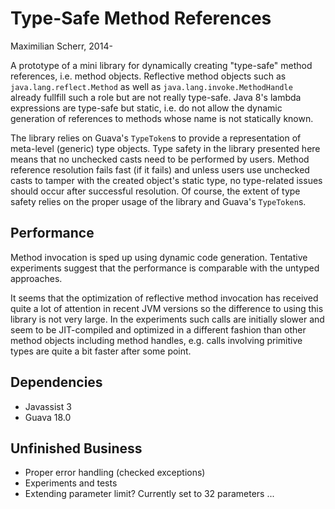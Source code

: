 Type-Safe Method References
===

Maximilian Scherr, 2014-

A prototype of a mini library for dynamically creating "type-safe" method references, i.e. method objects. Reflective method objects such as
`java.lang.reflect.Method` as well as `java.lang.invoke.MethodHandle` already fullfill such a role but are not really type-safe.
Java 8's lambda expressions are type-safe but static, i.e. do not allow the dynamic generation of references to methods whose name is not statically known.

The library relies on Guava's `TypeToken`s to provide a representation of meta-level (generic) type objects. Type safety in the library presented here means that no unchecked casts
need to be performed by users. Method reference resolution fails fast (if it fails) and unless users use unchecked casts to tamper with the created object's static type,
no type-related issues should occur after successful resolution.
Of course, the extent of type safety relies on the proper usage of the library and Guava's `TypeToken`s.

Performance
---

Method invocation is sped up using dynamic code generation. Tentative experiments suggest that the performance is comparable with the untyped approaches.

It seems that the optimization of reflective method invocation has received quite a lot of attention in recent JVM versions so the difference to using this library is not very large.
In the experiments such calls are initially slower and seem to be JIT-compiled and optimized in a different fashion than other method objects including method handles, e.g.
calls involving primitive types are quite a bit faster after some point.

Dependencies
---

* Javassist 3
* Guava 18.0

Unfinished Business
---

* Proper error handling (checked exceptions)
* Experiments and tests
* Extending parameter limit? Currently set to 32 parameters ...
